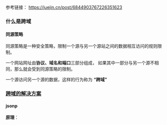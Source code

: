 参考链接： https://juejin.cn/post/6844903767226351623

### 什么是跨域

#### 同源策略

同源策略是一种安全策略，限制一个源与另一个源站之间的数据相互访问的规则限制。 

一个网站网址由**协议、域名和端口**三部分组成， 如果其中一部分与另一个源不相同，那么就会受到同源策略的限制。

一个源访问另一个源的数据，这样的行为称为 **“跨域”**



### [跨域的解决方案](https://juejin.cn/post/6844903767226351623#heading-4)

#### jsonp

**原理**：

<img>  <link> <script> 这三个标签不受同源策略影响

1. jsonp创建一个`<script>`标签，把src的路径设置为自己要请求的跨域路径, 还要在这个地址中向服务器传递自己的回调函数名（可以通过问号传参:?callback=show）。
2. jsonp将前端传过来的回调方法作为参数传递到服务器端，然后由服务器端注入返回数据之后再返回，实现服务器端向客户端通信。例如：传递进去的函数名是show，它准备好的数据是`show('我不爱你')`。
3. 最后服务器把准备的数据通过HTTP协议返回给客户端，客户端再调用执行之前声明的回调函数（show），对返回的数据进行操作。

##### 优缺点： 

**优点**

简单易用

兼容性好

**缺点：**

只支持 get 请求， 所以能够传输的数据有限

容易遭受 xss 攻击



#### Cores跨域(推荐)

这个是最常用的跨域方法，这个完全由后端来配置，后端决定哪一个源站可以访问本接口



##### 使用方法： 

例如koa2的

```
// cores跨域
const cors = require('cors')
// 1、一定要设置{credentials: true, origin: 'http://127.0.0.1:8080'}， 否则跨域失败
app.use(cors({credentials: true, origin: 'http://127.0.0.1:8080'}));
app.all('*', function (req, res, next) {
  res.header("Access-Control-Allow-Credentials", true);
  // 2、一定要设置准确的协议。域名和端口，否则跨域失败
  res.header("Access-Control-Allow-Origin", "http://127.0.0.1:8080");
  res.header('Access-Control-Allow-Headers', "*");
  res.header("Access-Control-Allow-Methods", "*");
  next();
});
```



#### node中间件代理

##### 原理：

服务器向服务器发起请求不需要受同源策略的限制

node中间件接收客户端请求然后转发给服务端，然后将服务端返回给自己的请求再发给客户端。 <u>（浏览器向代理服务器发送请求，也要遵循同源策略）</u>

![](node跨域原理.jpg)





##### [使用方法](https://juejin.cn/post/6844903827590610957)



#### nginx(推荐)

原理类似于cores跨域，都是通过代理服务器实现。使用nginx反向代理实现跨域，是最简单的跨域方式。只需要修改nginx的配置即可解决跨域问题，支持所有浏览器，支持session，不需要修改任何代码，并且不会影响服务器性能。

#### postMessage

#### websocket

#### window.name + iframe

#### location.hash + iframe

#### document.domain + iframe



